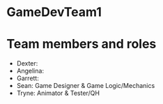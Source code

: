 # GameDevTeam1

# Team members and roles
* Dexter:
* Angelina:
* Garrett:
* Sean: Game Designer & Game Logic/Mechanics
* Tryne: Animator & Tester/QH
